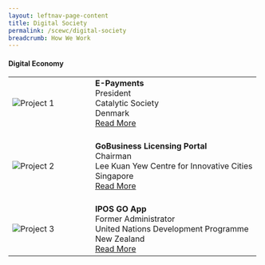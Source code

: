 ```yaml
---
layout: leftnav-page-content
title: Digital Society
permalink: /scewc/digital-society
breadcrumb: How We Work
---
```


#### **Digital Economy**

<table style="width: 100%;" border="0" cellpadding="10">
<tbody>
<tr>
<td style="width: 150px;"><img src="/images/jury/flemming-borreskov.png" alt="Project 1" /><br></td>
<td><strong>E-Payments</strong><br />President<br />Catalytic Society<br />Denmark<br><a href="/about/prize-jury/prize-council/flemming-borreskov/">Read More</a></td>
</tr>
<tr>
<td><br><img src="/images/jury/chan-heng-chee.png" alt="Project 2" /><br></td>
<td><br><strong>GoBusiness Licensing Portal</strong><br />Chairman<br />Lee Kuan Yew Centre for Innovative Cities<br />Singapore<br><a href="/about/prize-jury/prize-council/chan-heng-chee/">Read More</a></td>
</tr>
<tr>
<td><br><img src="/images/jury/helen-clark.png" alt="Project 3" /><br></td>
<td><br><strong>IPOS GO App</strong><br />Former Administrator<br />United Nations Development Programme<br />New Zealand<br><a href="/about/prize-jury/prize-council/helen-clark/">Read More</a></td>
</tr>
</tbody>
</table>
